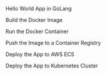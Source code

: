Hello World App in GoLang

Build the Docker Image

Run the Docker Container

Push the Image to a Container Registry

Deploy the App to AWS ECS

Deploy the App to Kubernetes Cluster
